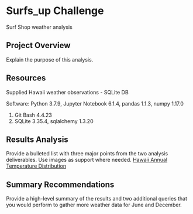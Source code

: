 # Surfs_up Challenge
Surf Shop weather analysis
## Project Overview
 Explain the purpose of this analysis.

## Resources
Supplied Hawaii weather observations - SQLite DB

Software: Python 3.7.9, Jupyter Notebook 6.1.4, pandas 1.1.3, numpy 1.17.0
1. Git Bash 4.4.23
2. SQLite 3.35.4, sqlalchemy 1.3.20

## Results Analysis
 Provide a bulleted list with three major points from the two analysis deliverables. Use images as support where needed.
[Hawaii Annual Temperature Distribution](https://github.com/goldbala55/surfs_up/blob/main/Annual_Hawaii_Temperature_Distribution.png)

## Summary Recommendations
Provide a high-level summary of the results and two additional queries that you would perform to gather more weather data for June and December.